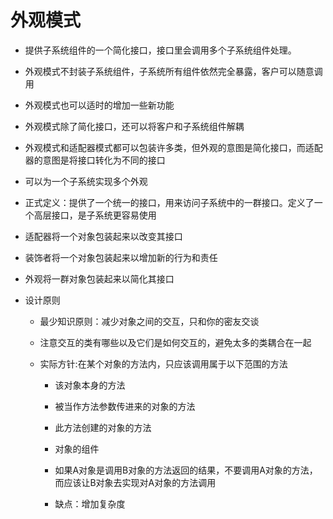 # 外观模式

- 提供子系统组件的一个简化接口，接口里会调用多个子系统组件处理。
- 外观模式不封装子系统组件，子系统所有组件依然完全暴露，客户可以随意调用
- 外观模式也可以适时的增加一些新功能
- 外观模式除了简化接口，还可以将客户和子系统组件解耦
- 外观模式和适配器模式都可以包装许多类，但外观的意图是简化接口，而适配器的意图是将接口转化为不同的接口
- 可以为一个子系统实现多个外观

- 正式定义：提供了一个统一的接口，用来访问子系统中的一群接口。定义了一个高层接口，是子系统更容易使用

- 适配器将一个对象包装起来以改变其接口
- 装饰者将一个对象包装起来以增加新的行为和责任
- 外观将一群对象包装起来以简化其接口

- 设计原则 
    - 最少知识原则：减少对象之间的交互，只和你的密友交谈
    
    - 注意交互的类有哪些以及它们是如何交互的，避免太多的类耦合在一起
    
    - 实际方针:在某个对象的方法内，只应该调用属于以下范围的方法
        - 该对象本身的方法
        - 被当作方法参数传进来的对象的方法
        - 此方法创建的对象的方法
        - 对象的组件
        
        - 如果A对象是调用B对象的方法返回的结果，不要调用A对象的方法，而应该让B对象去实现对A对象的方法调用
        - 缺点：增加复杂度
        
    
       
